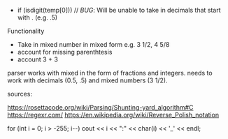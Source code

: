 - if (isdigit(temp[0])) // *BUG*: Will be unable to take in decimals that start with . (e.g. .5)

Functionality

- Take in mixed number in mixed form e.g. 3 1/2, 4 5/8
- account for missing parenthtesis
- account 3 + 3

parser works with mixed in the form of fractions and integers.
needs to work with decimals (0.5, .5) and mixed numbers (3 1/2).


sources:

https://rosettacode.org/wiki/Parsing/Shunting-yard_algorithm#C
https://regexr.com/
https://en.wikipedia.org/wiki/Reverse_Polish_notation


for (int i = 0; i > -255; i--)
    cout << i << ":" << char(i) << '_'
        << endl;
